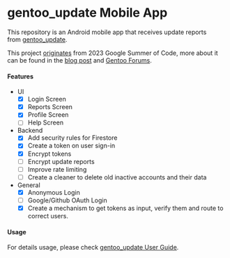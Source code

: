 # gentoo_update Mobile App

This repository is an Android mobile app that receives update reports  
from [gentoo_update](https://github.com/Lab-Brat/gentoo_update).  

This project 
[originates](https://wiki.gentoo.org/wiki/Google_Summer_of_Code/2023/Ideas/Automated_Gentoo_system_updater) 
from 2023 Google Summer of Code, more about it can be found in the 
[blog post](https://labbrat.net/blog/gsoc2023/gentoo_update_intro/) and 
[Gentoo Forums](https://forums.gentoo.org/viewtopic-p-8793827.html#8793827).  

#### Features
- UI
  - [x] Login Screen
  - [x] Reports Screen
  - [x] Profile Screen
  - [ ] Help Screen
- Backend
  - [x] Add security rules for Firestore
  - [x] Create a token on user sign-in
  - [x] Encrypt tokens
  - [ ] Encrypt update reports
  - [ ] Improve rate limiting
  - [ ] Create a cleaner to delete old inactive accounts and their data
- General
  - [x] Anonymous Login
  - [ ] Google/Github OAuth Login
  - [x] Create a mechanism to get tokens as input, verify them and route to correct users.

#### Usage
For details usage, please check [gentoo_update User Guide](https://blogs.gentoo.org/gsoc/2023/08/27/gentoo_update-user-guide/).

